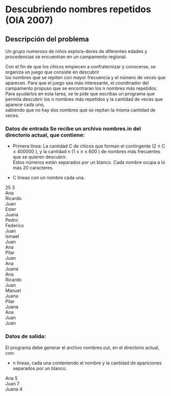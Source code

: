 # Descubriendo nombres repetidos (OIA 2007)

## Descripción del problema 

Un  grupo  numeroso  de  niños  explora-dores  de  diferentes  edades  y  procedencias  se encuentran en un campamento regional.  

Con  el  fin  de  que  los  chicos  empiecen  a  confraternizar  y  conocerse,  se  organiza  un  juego  que  consiste  en  descubrir  
los  nombres que se repiten con mayor frecuencia y el número de veces que aparecen. 
Para  que  el  juego  sea  más  interesante,  el   coordinador   del   campamento   propuso   que  se  encontraran  los  n  nombres  más  repetidos. 
Para  ayudarlos  en  esta  tarea,  se  te  pide  que  escribas  un  programa que  permita  descubrir  los n  nombres  más  repetidos  y  la  cantidad  de  veces  que  aparece  cada  uno,  
sabiendo  que  no  hay  dos  nombres  que  se  repitan la misma cantidad de veces. 

### Datos de entrada Se  recibe  un  archivo nombres.in del directorio actual, que contiene: 

* Primera línea: La cantidad C de chicos que forman el contingente (2 ≤ C ≤ 400000  ), y la cantidad n (1 ≤ n ≤ 600 ) de nombres más frecuentes  que  se  quieren  descubrir.  
Estos  números  están  separados  por  un  blanco.    Cada nombre ocupa a lo más 20 caracteres. 

* C líneas con un nombre cada una.

25 3\
Ana\
Ricardo\
Juan\
Ester\
Juana\
Pedro\
Federico\
Juan\
Ismael\
Juan\
Ana\
Pilar\
Juan\
Ana\
Juana\
Ana\
Ricardo\
Juan\
Manuel\
Juana\
Pilar\
Juana\
Ana\
Juan\
Juan

### Datos de salida:

El  programa  debe  generar  el  archivo  nombres.out, en el directorio actual, con: 

* n líneas, cada una conteniendo el nombre y  la  cantidad  de  apariciones  separados  por  un blanco. 

Ana 5\
Juan 7\
Juana 4




